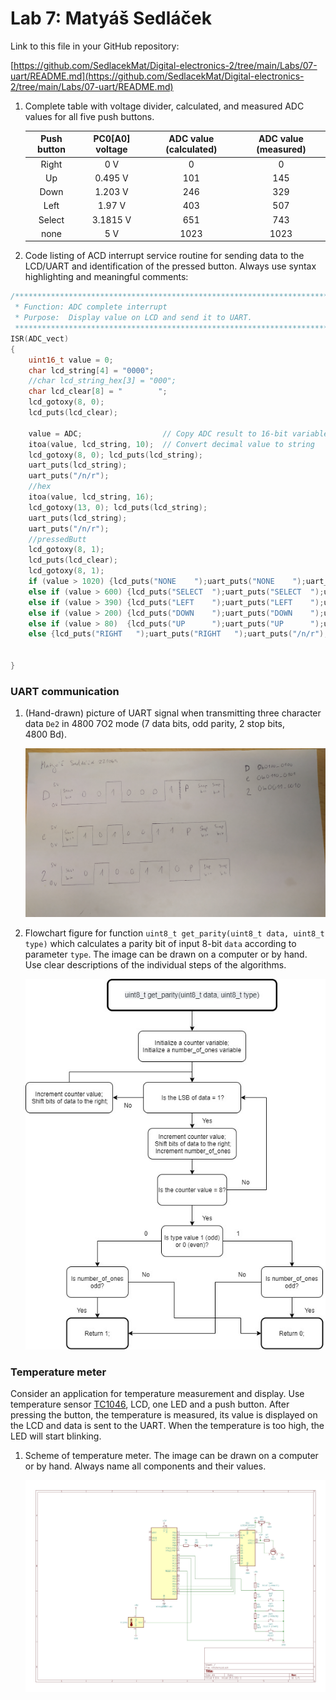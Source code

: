 # Lab 7: Matyáš Sedláček

Link to this file in your GitHub repository:

[https://github.com/SedlacekMat/Digital-electronics-2/tree/main/Labs/07-uart/README.md](https://github.com/SedlacekMat/Digital-electronics-2/tree/main/Labs/07-uart/README.md)


1. Complete table with voltage divider, calculated, and measured ADC values for all five push buttons.

   | **Push button** | **PC0[A0] voltage** | **ADC value (calculated)** | **ADC value (measured)** |
   | :-: | :-: | :-: | :-: |
   | Right  | 0&nbsp;V | 0   | 0 |
   | Up     | 0.495&nbsp;V | 101 | 145 |
   | Down   | 1.203&nbsp;V | 246 | 329 |
   | Left   | 1.97&nbsp;V | 403 | 507 |
   | Select | 3.1815&nbsp;V | 651 | 743 |
   | none   | 5&nbsp;V | 1023 | 1023 |

2. Code listing of ACD interrupt service routine for sending data to the LCD/UART and identification of the pressed button. Always use syntax highlighting and meaningful comments:

```c
/**********************************************************************
 * Function: ADC complete interrupt
 * Purpose:  Display value on LCD and send it to UART.
 **********************************************************************/
ISR(ADC_vect)
{
    uint16_t value = 0;
    char lcd_string[4] = "0000";
	//char lcd_string_hex[3] = "000";
	char lcd_clear[8] = "        ";
	lcd_gotoxy(8, 0);
	lcd_puts(lcd_clear);
	
    value = ADC;                  // Copy ADC result to 16-bit variable
    itoa(value, lcd_string, 10);  // Convert decimal value to string
	lcd_gotoxy(8, 0); lcd_puts(lcd_string);
	uart_puts(lcd_string);
	uart_puts("/n/r");
	//hex
	itoa(value, lcd_string, 16);
    lcd_gotoxy(13, 0); lcd_puts(lcd_string);
	uart_puts(lcd_string);
	uart_puts("/n/r");
	//pressedButt
	lcd_gotoxy(8, 1);
	lcd_puts(lcd_clear);
	lcd_gotoxy(8, 1);
	if (value > 1020) {lcd_puts("NONE    ");uart_puts("NONE    ");uart_puts("/n/r");}
	else if (value > 600) {lcd_puts("SELECT  ");uart_puts("SELECT  ");uart_puts("/n/r");}
	else if (value > 390) {lcd_puts("LEFT    ");uart_puts("LEFT    ");uart_puts("/n/r");}
	else if (value > 200) {lcd_puts("DOWN    ");uart_puts("DOWN    ");uart_puts("/n/r");}
	else if (value > 80)  {lcd_puts("UP      ");uart_puts("UP      ");uart_puts("/n/r");}
	else {lcd_puts("RIGHT   ");uart_puts("RIGHT   ");uart_puts("/n/r");}
	
	
}
```


### UART communication

1. (Hand-drawn) picture of UART signal when transmitting three character data `De2` in 4800 7O2 mode (7 data bits, odd parity, 2 stop bits, 4800&nbsp;Bd).

   ![your figure](Images/uart.jpg)

2. Flowchart figure for function `uint8_t get_parity(uint8_t data, uint8_t type)` which calculates a parity bit of input 8-bit `data` according to parameter `type`. The image can be drawn on a computer or by hand. Use clear descriptions of the individual steps of the algorithms.

   ![your figure](Images/flow.jpg)


### Temperature meter

Consider an application for temperature measurement and display. Use temperature sensor [TC1046](http://ww1.microchip.com/downloads/en/DeviceDoc/21496C.pdf), LCD, one LED and a push button. After pressing the button, the temperature is measured, its value is displayed on the LCD and data is sent to the UART. When the temperature is too high, the LED will start blinking.

1. Scheme of temperature meter. The image can be drawn on a computer or by hand. Always name all components and their values.

   ![your figure](Images/Temp.jpg)
